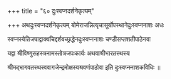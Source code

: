 +++
title = "६० दुःस्वप्नदर्शनेकृत्यम्"

+++
अथदुःस्वप्नदर्शनेकृत्यम् योमेराजन्नित्यृचासूर्योपस्थानेदुःस्वप्ननाशः अधः

स्वप्नस्येतिजपाद्वाक्वचिद्दर्शवच्छ्रद्धेनदुःस्वप्ननाशः चण्डीसप्तशतीपाठेनवा

यद्वा श्रीविष्णुसहस्त्रनामस्तोत्रजपःकार्यः अथवाश्रीभारतस्थस्य

श्रीमद्भागवतस्थस्ववागजेन्द्रमोक्षस्यश्रवणंपाठोवा इति दुःस्वप्ननाशकविधिः ॥
